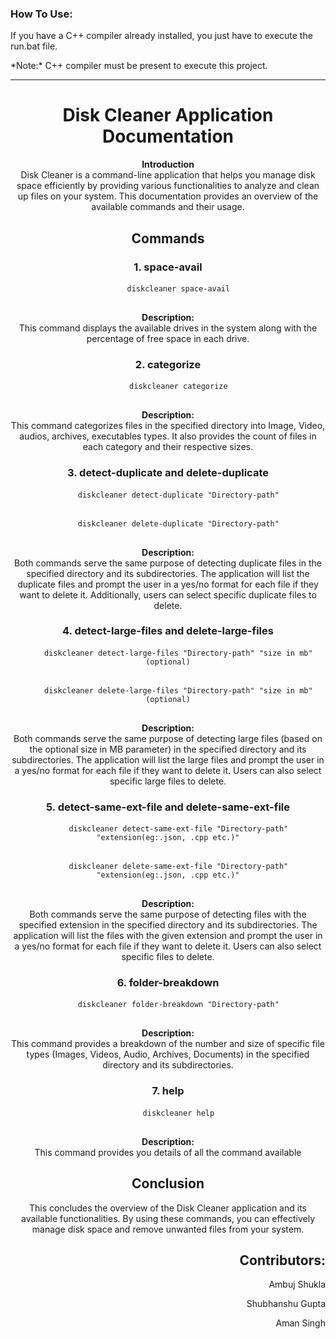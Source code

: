 <div align="left">
  <h3>How To Use:</h3>
  <p>
    If you have a C++ compiler already installed, you just have to execute the run.bat file.
  </p>
  <p>
    *Note:* C++ compiler must be present to execute this project.
  </p>
</div>
<hr>
<div align="center">
  <h1>Disk Cleaner Application Documentation</h1>
  <p>
    <strong>Introduction</strong><br>
    Disk Cleaner is a command-line application that helps you manage disk space efficiently by providing various functionalities to analyze and clean up files on your system. This documentation provides an overview of the available commands and their usage.
  </p>
</div>

<div align="center">
  <h2>Commands</h2>
</div>

<div align="center">
  <h3>1. space-avail</h3>
</div>

<div align="center">
  <pre>
    <code>diskcleaner space-avail</code>
  </pre>
  <p>
    <strong>Description:</strong><br>
    This command displays the available drives in the system along with the percentage of free space in each drive.
  </p>
</div>

<div align="center">
  <h3>2. categorize</h3>
</div>

<div align="center">
  <pre>
    <code>diskcleaner categorize</code>
  </pre>
  <p>
    <strong>Description:</strong><br>
    This command categorizes files in the specified directory into Image, Video, audios, archives, executables types. It also provides the count of files in each category and their respective sizes.
  </p>
</div>

<div align="center">
  <h3>3. detect-duplicate and delete-duplicate</h3>
</div>

<div align="center">
  <pre>
    <code>diskcleaner detect-duplicate "Directory-path"</code>
  </pre>
  <pre>
    <code>diskcleaner delete-duplicate "Directory-path"</code>
  </pre>
  <p>
    <strong>Description:</strong><br>
    Both commands serve the same purpose of detecting duplicate files in the specified directory and its subdirectories. The application will list the duplicate files and prompt the user in a yes/no format for each file if they want to delete it. Additionally, users can select specific duplicate files to delete.
  </p>
</div>

<div align="center">
  <h3>4. detect-large-files and delete-large-files</h3>
</div>

<div align="center">
  <pre>
    <code>diskcleaner detect-large-files "Directory-path" "size in mb" (optional)</code>
  </pre>
  <pre>
    <code>diskcleaner delete-large-files "Directory-path" "size in mb" (optional)</code>
  </pre>
  <p>
    <strong>Description:</strong><br>
    Both commands serve the same purpose of detecting large files (based on the optional size in MB parameter) in the specified directory and its subdirectories. The application will list the large files and prompt the user in a yes/no format for each file if they want to delete it. Users can also select specific large files to delete.
  </p>
</div>

<div align="center">
  <h3>5. detect-same-ext-file and delete-same-ext-file</h3>
</div>

<div align="center">
  <pre>
    <code>diskcleaner detect-same-ext-file "Directory-path" "extension(eg:.json, .cpp etc.)"</code>
  </pre>
  <pre>
    <code>diskcleaner delete-same-ext-file "Directory-path" "extension(eg:.json, .cpp etc.)"</code>
  </pre>
  <p>
    <strong>Description:</strong><br>
    Both commands serve the same purpose of detecting files with the specified extension in the specified directory and its subdirectories. The application will list the files with the given extension and prompt the user in a yes/no format for each file if they want to delete it. Users can also select specific files to delete.
  </p>
</div>

<div align="center">
  <h3>6. folder-breakdown</h3>
</div>

<div align="center">
  <pre>
    <code>diskcleaner folder-breakdown "Directory-path"</code>
  </pre>
  <p>
    <strong>Description:</strong><br>
    This command provides a breakdown of the number and size of specific file types (Images, Videos, Audio, Archives, Documents) in the specified directory and its subdirectories.
  </p>
</div>

<div align="center">
  <h3>7. help</h3>
</div>

<div align="center">
  <pre>
    <code>diskcleaner help</code>
  </pre>
  <p>
    <strong>Description:</strong><br>
    This command provides you details of all the command available
  </p>
</div>

<div align="center">
  <h2>Conclusion</h2>
</div>

<div align="center">
  <p>
    This concludes the overview of the Disk Cleaner application and its available functionalities. By using these commands, you can effectively manage disk space and remove unwanted files from your system.
  </p>
</div>
<div align="right">
  <h2>Contributors:</h2>
  <p>Ambuj Shukla</p>
  <p>Shubhanshu Gupta</p>
  <p>Aman Singh</p>
</div>

